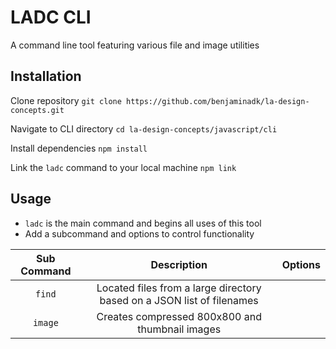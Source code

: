 # LADC CLI

A command line tool featuring various file and image utilities

## Installation

Clone repository
`git clone https://github.com/benjaminadk/la-design-concepts.git`

Navigate to CLI directory
`cd la-design-concepts/javascript/cli`

Install dependencies
`npm install`

Link the `ladc` command to your local machine
`npm link`

## Usage

- `ladc` is the main command and begins all uses of this tool
- Add a subcommand and options to control functionality

| Sub Command |                              Description                               | Options |
| :---------: | :--------------------------------------------------------------------: | :-----: |
|   `find`    | Located files from a large directory based on a JSON list of filenames |         |
|   `image`   |            Creates compressed 800x800 and thumbnail images             |         |

